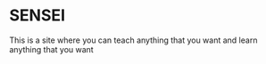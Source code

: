 # SENSEI
This is a site where you can teach anything that you want and learn anything that you want

